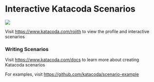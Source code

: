 # Interactive Katacoda Scenarios

[![](http://shields.katacoda.com/katacoda/rojith/count.svg)](https://www.katacoda.com/rojith "Get your profile on Katacoda.com")

Visit https://www.katacoda.com/rojith to view the profile and interactive scenarios

### Writing Scenarios
Visit https://www.katacoda.com/docs to learn more about creating Katacoda scenarios

For examples, visit https://github.com/katacoda/scenario-example
